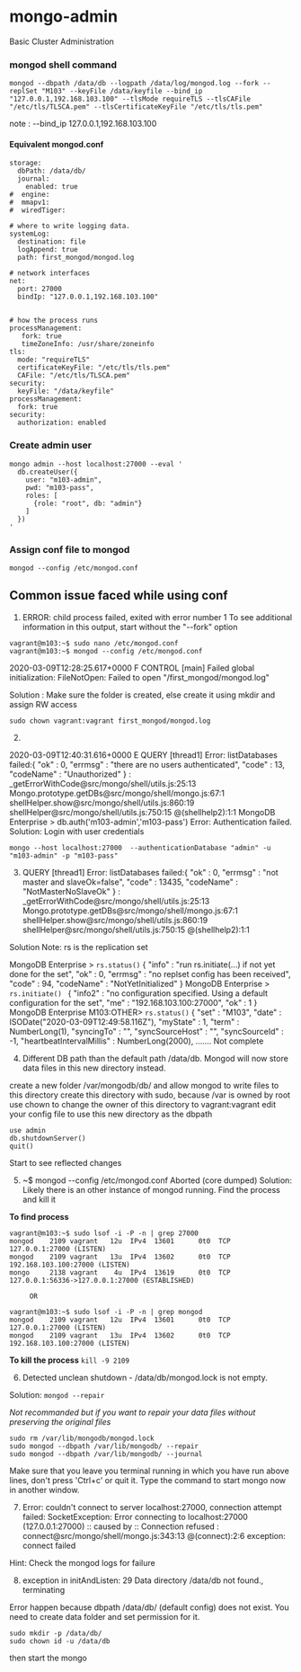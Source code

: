 # mongo-admin
Basic Cluster Administration

### mongod shell command
```
mongod --dbpath /data/db --logpath /data/log/mongod.log --fork --replSet "M103" --keyFile /data/keyfile --bind_ip "127.0.0.1,192.168.103.100" --tlsMode requireTLS --tlsCAFile "/etc/tls/TLSCA.pem" --tlsCertificateKeyFile "/etc/tls/tls.pem"
```
note : --bind_ip 127.0.0.1,192.168.103.100

#### Equivalent mongod.conf

```
storage:
  dbPath: /data/db/
  journal:
    enabled: true
#  engine:
#  mmapv1:
#  wiredTiger:

# where to write logging data.
systemLog:
  destination: file
  logAppend: true
  path: first_mongod/mongod.log

# network interfaces
net:
  port: 27000
  bindIp: "127.0.0.1,192.168.103.100"


# how the process runs
processManagement:
   fork: true
   timeZoneInfo: /usr/share/zoneinfo
tls:
  mode: "requireTLS"
  certificateKeyFile: "/etc/tls/tls.pem"
  CAFile: "/etc/tls/TLSCA.pem"
security:
  keyFile: "/data/keyfile"
processManagement:
  fork: true
security:
  authorization: enabled
```  
  
### Create admin user 
```
mongo admin --host localhost:27000 --eval '
  db.createUser({
    user: "m103-admin",
    pwd: "m103-pass",
    roles: [
      {role: "root", db: "admin"}
    ]
  })
'
```
  
  
### Assign conf file to mongod
```
mongod --config /etc/mongod.conf
```
## Common issue faced while using conf

1. ERROR: child process failed, exited with error number 1
To see additional information in this output, start without the "--fork" option
```
vagrant@m103:~$ sudo nano /etc/mongod.conf
vagrant@m103:~$ mongod --config /etc/mongod.conf
```
2020-03-09T12:28:25.617+0000 F CONTROL  [main] Failed global initialization: FileNotOpen: Failed to open "/first_mongod/mongod.log"

  Solution : Make sure the folder is created, else create it using mkdir and assign RW access
  
  ```
  sudo chown vagrant:vagrant first_mongod/mongod.log
  ```
  
 2.
 2020-03-09T12:40:31.616+0000 E QUERY    [thread1] Error: listDatabases failed:{
	"ok" : 0,
	"errmsg" : "there are no users authenticated",
	"code" : 13,
	"codeName" : "Unauthorized"
} :
_getErrorWithCode@src/mongo/shell/utils.js:25:13
Mongo.prototype.getDBs@src/mongo/shell/mongo.js:67:1
shellHelper.show@src/mongo/shell/utils.js:860:19
shellHelper@src/mongo/shell/utils.js:750:15
@(shellhelp2):1:1
MongoDB Enterprise > db.auth('m103-admin','m103-pass')
Error: Authentication failed.
  Solution: Login with user credentials 
  ```
  mongo --host localhost:27000  --authenticationDatabase "admin" -u "m103-admin" -p "m103-pass"
  ```
  
3.  QUERY    [thread1] Error: listDatabases failed:{
	"ok" : 0,
	"errmsg" : "not master and slaveOk=false",
	"code" : 13435,
	"codeName" : "NotMasterNoSlaveOk"
} :
_getErrorWithCode@src/mongo/shell/utils.js:25:13
Mongo.prototype.getDBs@src/mongo/shell/mongo.js:67:1
shellHelper.show@src/mongo/shell/utils.js:860:19
shellHelper@src/mongo/shell/utils.js:750:15
@(shellhelp2):1:1

Solution
Note: rs is the replication set

MongoDB Enterprise > ``` rs.status() ```
{
	"info" : "run rs.initiate(...) if not yet done for the set",
	"ok" : 0,
	"errmsg" : "no replset config has been received",
	"code" : 94,
	"codeName" : "NotYetInitialized"
}
MongoDB Enterprise > ```rs.initiate() ```
{
	"info2" : "no configuration specified. Using a default configuration for the set",
	"me" : "192.168.103.100:27000",
	"ok" : 1
}
MongoDB Enterprise M103:OTHER> ```rs.status()```
{
	"set" : "M103",
	"date" : ISODate("2020-03-09T12:49:58.116Z"),
	"myState" : 1,
	"term" : NumberLong(1),
	"syncingTo" : "",
	"syncSourceHost" : "",
	"syncSourceId" : -1,
	"heartbeatIntervalMillis" : NumberLong(2000),
  ....... Not complete
  
   

4.  Different DB path than the default path /data/db. Mongod will now store data files in this new directory instead.

create a new folder /var/mongodb/db/ and allow mongod to write files to this directory
create this directory with sudo, because /var is owned by root
use chown to change the owner of this directory to vagrant:vagrant
edit your config file to use this new directory as the dbpath
  
  ```
  use admin
  db.shutdownServer()
  quit()
  ```
Start to see reflected changes

5. ~$ mongod --config /etc/mongod.conf
Aborted (core dumped)
Solution: 
Likely there is an other instance of mongod running. Find the process and kill it

**To find process**
```
vagrant@m103:~$ sudo lsof -i -P -n | grep 27000 
mongod    2109 vagrant   12u  IPv4  13601      0t0  TCP 127.0.0.1:27000 (LISTEN)
mongod    2109 vagrant   13u  IPv4  13602      0t0  TCP 192.168.103.100:27000 (LISTEN)
mongo     2138 vagrant    4u  IPv4  13619      0t0  TCP 127.0.0.1:56336->127.0.0.1:27000 (ESTABLISHED)
 ```        
         OR
```	 
vagrant@m103:~$ sudo lsof -i -P -n | grep mongod
mongod    2109 vagrant   12u  IPv4  13601      0t0  TCP 127.0.0.1:27000 (LISTEN)
mongod    2109 vagrant   13u  IPv4  13602      0t0  TCP 192.168.103.100:27000 (LISTEN)
```
**To kill the process**
``kill -9 2109``

6. Detected unclean shutdown - /data/db/mongod.lock is not empty.

Solution: ```mongod --repair```

*Not recommanded but if you want to repair your data files without preserving the original files*
```
sudo rm /var/lib/mongodb/mongod.lock
sudo mongod --dbpath /var/lib/mongodb/ --repair
sudo mongod --dbpath /var/lib/mongodb/ --journal
```
Make sure that you leave you terminal running in which you have run above lines, don't press 'Ctrl+c' or quit it. Type the command to start mongo now in another window.

7. Error: couldn't connect to server localhost:27000, connection attempt failed: SocketException: Error connecting to localhost:27000 (127.0.0.1:27000) :: caused by :: Connection refused :
connect@src/mongo/shell/mongo.js:343:13
@(connect):2:6
exception: connect failed

Hint: Check the mongod logs for failure

8. exception in initAndListen: 29 Data directory /data/db not found., terminating

Error happen because dbpath /data/db/ (default config) does not exist. You need to create data folder and set permission for it.

```
sudo mkdir -p /data/db/ 
sudo chown id -u /data/db
```

then start the mongo


   
